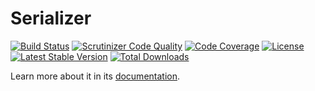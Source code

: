 Serializer
==========

[![Build Status](https://img.shields.io/scrutinizer/build/g/schmittjoh/serializer.svg?style=flat-square)](https://travis-ci.org/schmittjoh/serializer)
[![Scrutinizer Code Quality](https://img.shields.io/scrutinizer/g/schmittjoh/serializer.svg?style=flat-square)](https://scrutinizer-ci.com/g/schmittjoh/serializer/)
[![Code Coverage](https://img.shields.io/codecov/c/github/schmittjoh/serializer.svg?style=flat-square)](https://codecov.io/github/schmittjoh/serializer)
[![License](https://img.shields.io/packagist/l/jms/serializer.svg?style=flat-square)](https://packagist.org/packages/jms/serializer)
[![Latest Stable Version](https://img.shields.io/packagist/v/jms/serializer.svg?style=flat-square)](https://packagist.org/packages/jms/serializer)
[![Total Downloads](https://img.shields.io/packagist/dt/jms/serializer.svg?style=flat-square)](https://packagist.org/packages/jms/serializer)

Learn more about it in its [documentation](http://jmsyst.com/libs/serializer).
